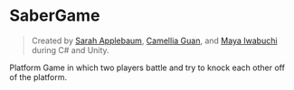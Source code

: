 # SaberGame

> Created by [Sarah Applebaum](https://github.com/raaamen), [Camellia Guan](https://github.com/camelliaguan3), and [Maya Iwabuchi](https://github.com/mayajoyiwabuchi) during C# and Unity.

Platform Game in which two players battle and try to knock each other off of the platform.
